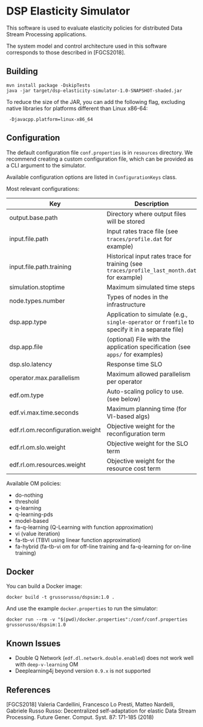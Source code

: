 # DSP Elasticity Simulator

This software is used to evaluate elasticity policies for distributed Data
Stream Processing applications.

The system model and control architecture used in this software corresponds to
those described in [FGCS2018].

## Building ##

	mvn install package -DskipTests
	java -jar target/dsp-elasticity-simulator-1.0-SNAPSHOT-shaded.jar

To reduce the size of the JAR, you can add the following flag, excluding native
libraries for platforms different than Linux x86-64:

	 -Djavacpp.platform=linux-x86_64



## Configuration ##

The default configuration file `conf.properties` is in `resources` directory.
We recommend creating a custom configuration file, which can be provided as
a CLI argument to the simulator.

Available configuration options are listed in `ConfigurationKeys` class.

Most relevant configurations:

Key|Description
---|-----------
output.base.path|Directory where output files will be stored
input.file.path | Input rates trace file (see `traces/profile.dat` for example)
input.file.path.training | Historical input rates trace for training (see `traces/profile_last_month.dat` for example)
simulation.stoptime | Maximum simulated time steps
node.types.number | Types of nodes in the infrastructure 
dsp.app.type | Application to simulate (e.g., `single-operator` or `fromfile` to specify it in a separate file)
dsp.app.file | (optional) File with the application specification (see `apps/` for examples)
dsp.slo.latency | Response time SLO
operator.max.parallelism | Maximum allowed parallelism per operator
edf.om.type | Auto-scaling policy to use. (see below)
edf.vi.max.time.seconds | Maximum planning time (for VI-based algs)
edf.rl.om.reconfiguration.weight | Objective weight for the reconfiguration term
edf.rl.om.slo.weight | Objective weight for the SLO term
edf.rl.om.resources.weight | Objective weight for the resource cost term


Available OM policies:

<ul>
  <li>do-nothing</li>
  <li>threshold</li>
  <li>q-learning</li>
  <li>q-learning-pds</li>
  <li>model-based</li>
  <li>fa-q-learning (Q-Learning with function approximation)</li>
  <li>vi (value iteration)</li>
  <li>fa-tb-vi (TBVI using linear function approximation)</li>
  <li>fa-hybrid (fa-tb-vi om for off-line training and fa-q-learning for on-line training)</li>
  </ul>

## Docker ##

You can build a Docker image:

	docker build -t grussorusso/dspsim:1.0 .

And use the example `docker.properties` to run the simulator:

	docker run --rm -v "$(pwd)/docker.properties":/conf/conf.properties grussorusso/dspsim:1.0


## Known Issues ##

- Double Q Network (`edf.dl.network.double.enabled`) does not work well with `deep-v-learning` OM
- Deeplearning4j beyond version `0.9.x` is not supported


## References ##

[FGCS2018] Valeria Cardellini, Francesco Lo Presti, Matteo Nardelli, Gabriele Russo Russo:
Decentralized self-adaptation for elastic Data Stream Processing. Future Gener. Comput. Syst. 87: 171-185 (2018)
